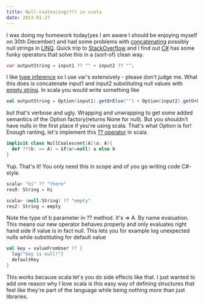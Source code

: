 ```yaml
---
title: Null-coalescing(??) in scala
date: 2013-01-27
---
```


I was doing my homework
today(yes I am aware I should be enjoying myself on 30th December) and had some problems
with [concatenating](http://en.wikipedia.org/wiki/Concatenation "Concatenation") possibly
null strings in
[LINQ](http://en.wikipedia.org/wiki/Language_Integrated_Query "Language Integrated Query").
Quick trip to
[StackOverflow](http://stackoverflow.com/ "Stack Overflow") and I find
out
[C#](http://msdn2.microsoft.com/en-us/vcsharp/aa336809.aspx "C Sharp (programming language)")
has some funky operators that solve this in a (sort-of) clean way.
```csharp
var outputString = input1 ?? "" + input2 ?? "";
```

I like [type
inference](http://en.wikipedia.org/wiki/Type_inference "Type inference")
so I use var's extensively - please don't judge me. What this does is
concatenate input1 and input2 substituting null values with [empty
string](http://en.wikipedia.org/wiki/Empty_string "Empty string"). In
scala you would write something like

```scala
val outputString = Option(input1).getOrElse("") + Option(input2).getOrElse("")
```

but that's verbose and ugly. Wrapping and unwrapping to get some added
semantics of the Option factory(returns None for null). But you
shouldn't have nulls in the first place if you're using scala. That's
what Option is for! Enough ranting, let's implement this [??
operator](http://en.wikipedia.org/wiki/Null_coalescing_operator "Null coalescing operator")
in scala.

```scala
implicit class NullCoalescent[A](a: A){
  def ??(b: => A) = if(a!=null) a else b
}
```

Yup. That's it! You only need this in scope and of you go writing code
C#-style.

```scala
scala> "hi" ?? "there"
res0: String = hi

scala> (null:String) ?? "empty"
res2: String = empty
```

Note the type of b parameter in ?? method. It's => A. By name
evaluation. This means our new operator behaves properly and only
evaluates right hand side if value is in fact null. This lets you for
example log unexpected nulls while substituting for default value

```scala
val key = valueFromUser ?? {
  log("key is null!"}
  defaultKey
}
```

This works because scala let's you do side effects like that. I just
wanted to add one reason why I love scala is this easy way of defining
structures that feel like they're part of the language while being
nothing more than just libraries.
